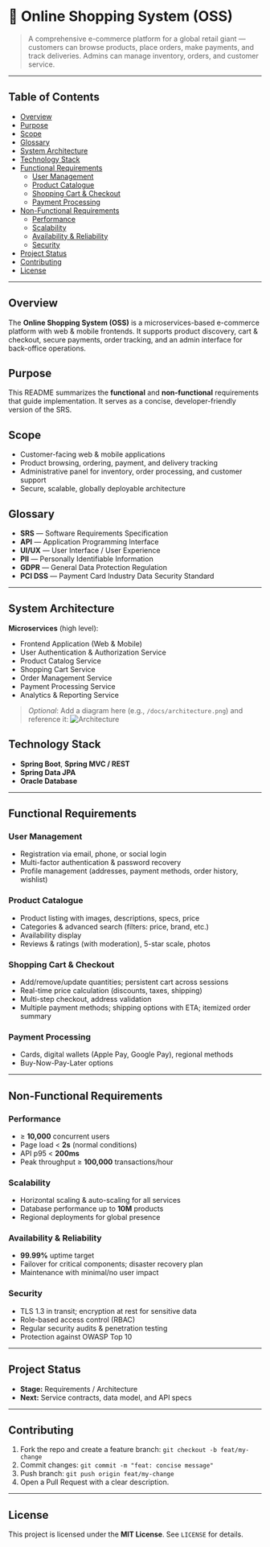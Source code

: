 # 🛒 Online Shopping System (OSS)

> A comprehensive e-commerce platform for a global retail giant — customers can browse products, place orders, make payments, and track deliveries. Admins can manage inventory, orders, and customer service.

---

## Table of Contents
- [Overview](#overview)
- [Purpose](#purpose)
- [Scope](#scope)
- [Glossary](#glossary)
- [System Architecture](#system-architecture)
- [Technology Stack](#technology-stack)
- [Functional Requirements](#functional-requirements)
  - [User Management](#user-management)
  - [Product Catalogue](#product-catalogue)
  - [Shopping Cart & Checkout](#shopping-cart--checkout)
  - [Payment Processing](#payment-processing)
- [Non-Functional Requirements](#non-functional-requirements)
  - [Performance](#performance)
  - [Scalability](#scalability)
  - [Availability & Reliability](#availability--reliability)
  - [Security](#security)
- [Project Status](#project-status)
- [Contributing](#contributing)
- [License](#license)

---

## Overview
The **Online Shopping System (OSS)** is a microservices-based e-commerce platform with web & mobile frontends. It supports product discovery, cart & checkout, secure payments, order tracking, and an admin interface for back-office operations.

## Purpose
This README summarizes the **functional** and **non-functional** requirements that guide implementation. It serves as a concise, developer-friendly version of the SRS.

## Scope
- Customer-facing web & mobile applications  
- Product browsing, ordering, payment, and delivery tracking  
- Administrative panel for inventory, order processing, and customer support  
- Secure, scalable, globally deployable architecture

## Glossary
- **SRS** — Software Requirements Specification  
- **API** — Application Programming Interface  
- **UI/UX** — User Interface / User Experience  
- **PII** — Personally Identifiable Information  
- **GDPR** — General Data Protection Regulation  
- **PCI DSS** — Payment Card Industry Data Security Standard

---

## System Architecture
**Microservices** (high level):
- Frontend Application (Web & Mobile)
- User Authentication & Authorization Service
- Product Catalog Service
- Shopping Cart Service
- Order Management Service
- Payment Processing Service
- Analytics & Reporting Service

> _Optional_: Add a diagram here (e.g., `/docs/architecture.png`) and reference it:
> ![Architecture](docs/architecture.png)

## Technology Stack
- **Spring Boot**, **Spring MVC / REST**
- **Spring Data JPA**
- **Oracle Database**

---

## Functional Requirements

### User Management
- Registration via email, phone, or social login  
- Multi-factor authentication & password recovery  
- Profile management (addresses, payment methods, order history, wishlist)

### Product Catalogue
- Product listing with images, descriptions, specs, price  
- Categories & advanced search (filters: price, brand, etc.)  
- Availability display  
- Reviews & ratings (with moderation), 5-star scale, photos

### Shopping Cart & Checkout
- Add/remove/update quantities; persistent cart across sessions  
- Real-time price calculation (discounts, taxes, shipping)  
- Multi-step checkout, address validation  
- Multiple payment methods; shipping options with ETA; itemized order summary

### Payment Processing
- Cards, digital wallets (Apple Pay, Google Pay), regional methods  
- Buy-Now-Pay-Later options

---

## Non-Functional Requirements

### Performance
- ≥ **10,000** concurrent users  
- Page load < **2s** (normal conditions)  
- API p95 < **200ms**  
- Peak throughput ≥ **100,000** transactions/hour

### Scalability
- Horizontal scaling & auto-scaling for all services  
- Database performance up to **10M** products  
- Regional deployments for global presence

### Availability & Reliability
- **99.99%** uptime target  
- Failover for critical components; disaster recovery plan  
- Maintenance with minimal/no user impact

### Security
- TLS 1.3 in transit; encryption at rest for sensitive data  
- Role-based access control (RBAC)  
- Regular security audits & penetration testing  
- Protection against OWASP Top 10

---

## Project Status
- **Stage:** Requirements / Architecture  
- **Next:** Service contracts, data model, and API specs

---

## Contributing
1. Fork the repo and create a feature branch: `git checkout -b feat/my-change`  
2. Commit changes: `git commit -m "feat: concise message"`  
3. Push branch: `git push origin feat/my-change`  
4. Open a Pull Request with a clear description.

---

## License
This project is licensed under the **MIT License**. See `LICENSE` for details.
